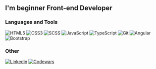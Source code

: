## I'm beginner **Front-end Developer**

### Languages and Tools

![HTML5](https://img.shields.io/badge/-HTML5-090909?style=for-the-badge&logo=HTML5&logoColor=OrangeRed)
![CSS3](https://img.shields.io/badge/-CSS3-090909?style=for-the-badge&logo=css3&logoColor=blue)
![SCSS](https://img.shields.io/badge/-SCSS-090909?style=for-the-badge&logo=Sass&logoColor=#CC6699)
![JavaScript](https://img.shields.io/badge/-JavaScript-090909?style=for-the-badge&logo=JavaScript&logoColor=#F7DF1E)
![TypeScript](https://img.shields.io/badge/-TypeScript-090909?style=for-the-badge&logo=TypeScript&logoColor=#3178C6)
![Git](https://img.shields.io/badge/-Git-090909?style=for-the-badge&logo=Git&logoColor=#F05032)
![Angular](https://img.shields.io/badge/-Angular-090909?style=for-the-badge&logo=Angular&logoColor=crimson)
![Bootstrap](https://img.shields.io/badge/-Bootstrap-090909?style=for-the-badge&logo=Bootstrap&logoColor=#7952B3)

### Other

[![Linkedin](https://img.shields.io/badge/-Linkedin-090909?style=for-the-badge&logo=Linkedin&logoColor=blue)](https://www.linkedin.com/in/alexandr-titov-78ab07228/)
[![Codewars](https://img.shields.io/badge/-Codewars-090909?style=for-the-badge&logo=Codewars&logoColor=maroon)](https://www.codewars.com/users/tit-alex)
